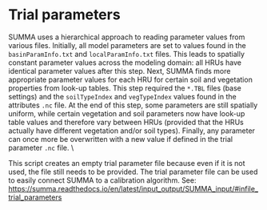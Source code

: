 # Trial parameters
SUMMA uses a hierarchical approach to reading parameter values from various files. Initially, all model parameters are set to values found in the `basinParamInfo.txt` and `localParamInfo.txt` files. This leads to spatially constant parameter values across the modeling domain: all HRUs have identical parameter values after this step. Next, SUMMA finds more appropriate parameter values for each HRU for certain soil and vegetation properties from look-up tables. This step required the `*.TBL` files (base settings) and the `soilTypeIndex` and `vegTypeIndex` values found in the attributes `.nc` file. At the end of this step, some parameters are still spatially uniform, while certain vegetation and soil parameters now have look-up table values and therefore vary between HRUs (provided that the HRUs actually have different vegetation and/or soil types). Finally, any parameter can once more be overwritten with a new value if defined in the trial parameter `.nc` file. \

This script creates an empty trial parameter file because even if it is not used, the file still needs to be provided. The trial parameter file can be used to easily connect SUMMA to a calibration algorithm. See: https://summa.readthedocs.io/en/latest/input_output/SUMMA_input/#infile_trial_parameters